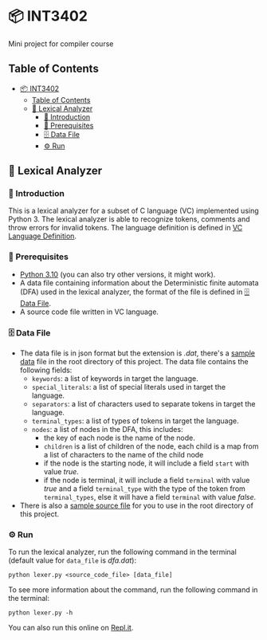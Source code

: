 # 📦 INT3402

Mini project for compiler course

## Table of Contents

- [📦 INT3402](#-int3402)
  - [Table of Contents](#table-of-contents)
  - [📄 Lexical Analyzer](#-lexical-analyzer)
    - [📜 Introduction](#-introduction)
    - [🔧 Prerequisites](#-prerequisites)
    - [🗄️ Data File](#️-data-file)
    - [⚙️ Run](#️-run)

## 📄 Lexical Analyzer

### 📜 Introduction

This is a lexical analyzer for a subset of C language (VC) implemented using Python 3. The lexical analyzer is able to recognize tokens, comments and throw errors for invalid tokens. The language definition is defined in [VC Language Definition](https://duongoku.github.io/archive/2023/VC%20Language%20Definition.pdf).

### 🔧 Prerequisites

-   [Python 3.10](https://www.python.org/downloads/) (you can also try other versions, it might work).
-   A data file containing information about the Deterministic finite automata (DFA) used in the lexical analyzer, the format of the file is defined in [🗄️ Data File](#️-data-file).
-   A source code file written in VC language.

### 🗄️ Data File

-   The data file is in json format but the extension is _.dat_, there's a [sample data](dfa.dat) file in the root directory of this project. The data file contains the following fields:
    -   `keywords`: a list of keywords in target the language.
    -   `special_literals`: a list of special literals used in target the language.
    -   `separators`: a list of characters used to separate tokens in target the language.
    -   `terminal_types`: a list of types of tokens in target the language.
    -   `nodes`: a list of nodes in the DFA, this includes:
        -   the key of each node is the name of the node.
        -   `children` is a list of children of the node, each child is a map from a list of characters to the name of the child node
        -   if the node is the starting node, it will include a field `start` with value _true_.
        -   if the node is terminal, it will include a field `terminal` with value _true_ and a field `terminal_type` with the type of the token from `terminal_types`, else it will have a field `terminal` with value _false_.
-   There is also a [sample source file](sample.vc) for you to use in the root directory of this project.

### ⚙️ Run

To run the lexical analyzer, run the following command in the terminal (default value for `data_file` is _dfa.dat_):

```
python lexer.py <source_code_file> [data_file]
```

To see more information about the command, run the following command in the terminal:

```
python lexer.py -h
```

You can also run this online on [Repl.it](https://replit.com/@duongoku/Lexer).
